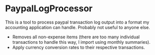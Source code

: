 # PaypalLogProcessor

This is a tool to process paypal transaction log output into a format my accounting application can handle. Probably not useful to anyone else.

- Removes all non-expense items (there are too many individual transactions to handle this way, I import using monthly summaries).
- Apply currency conversion rates to their respective transactions.